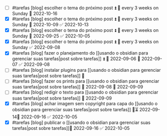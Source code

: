 


- [ ] #tarefas [blog] escolher o tema do próximo post ⏫ 🔁 every 3 weeks on Sunday 📅 2022-10-16
- [x] #tarefas [blog] escolher o tema do próximo post ⏫ 🔁 every 3 weeks on Sunday 📅 2022-10-09 ✅ 2022-10-13
- [x] #tarefas [blog] escolher o tema do próximo post ⏫ 🔁 every 3 weeks on Sunday 📅 2022-09-25 ✅ 2022-10-05
- [x] #tarefas [blog] escolher o tema do próximo post ⏫ 🔁 every 3 weeks on Sunday ✅ 2022-09-08
- [x] #tarefas [blog] fazer o planejamento do [[usando o obsidian para gerenciar suas tarefas|post sobre tarefas]] ⏫ 🛫 2022-09-06 📅 2022-09-07 ✅ 2022-09-08
- [ ] #tarefas [blog] instalar plugins para [[usando o obsidian para gerenciar suas tarefas|post sobre tarefas]] 🔼
- [ ] #tarefas [blog] fazer os prints para [[usando o obsidian para gerenciar suas tarefas|post sobre tarefas]] 🛫 2022-09-08 📅 2022-09-09
- [ ] #tarefas [blog] redigir o texto para [[usando o obsidian para gerenciar suas tarefas|post sobre tarefas]] 📅 2022-09-09
- [x] #tarefas [blog] achar imagem sem copyright para capa do [[usando o obsidian para gerenciar suas tarefas|post sobre tarefas]] 🔼⏳ 2022-09-14📅 2022-09-16 ✅ 2022-10-05
- [x] #tarefas [blog] publicar o [[usando o obsidian para gerenciar suas tarefas|post sobre tarefas]]📅 2022-09-16 ✅ 2022-10-05
